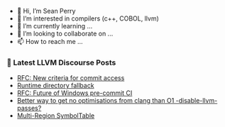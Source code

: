 - 👋 Hi, I’m Sean Perry
- 👀 I’m interested in compilers (c++, COBOL, llvm)
- 🌱 I’m currently learning ...
- 💞️ I’m looking to collaborate on ...
- 📫 How to reach me ...

<!---
s66perry/s66perry is a ✨ special ✨ repository because its `README.md` (this file) appears on your GitHub profile.
You can click the Preview link to take a look at your changes.
--->
### 📕 Latest LLVM Discourse Posts

<!-- DISCOURSE-LLVM:START -->
- [RFC: New criteria for commit access](https://discourse.llvm.org/t/rfc-new-criteria-for-commit-access/76290?page=6#post_101)
- [Runtime directory fallback](https://discourse.llvm.org/t/runtime-directory-fallback/76860#post_1)
- [RFC: Future of Windows pre-commit CI](https://discourse.llvm.org/t/rfc-future-of-windows-pre-commit-ci/76840?page=2#post_29)
- [Better way to get no optimisations from clang than O1 -disable-llvm-passes?](https://discourse.llvm.org/t/better-way-to-get-no-optimisations-from-clang-than-o1-disable-llvm-passes/76859#post_9)
- [Multi-Region SymbolTable](https://discourse.llvm.org/t/multi-region-symboltable/76835#post_3)
<!-- DISCOURSE-LLVM:END -->
